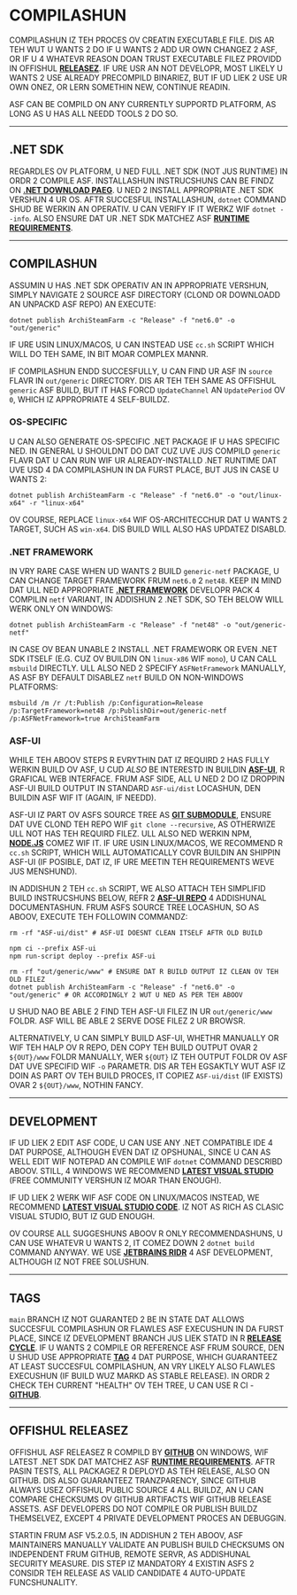 # COMPILASHUN

COMPILASHUN IZ TEH PROCES OV CREATIN EXECUTABLE FILE. DIS AR TEH WUT U WANTS 2 DO IF U WANTS 2 ADD UR OWN CHANGEZ 2 ASF, OR IF U 4 WHATEVR REASON DOAN TRUST EXECUTABLE FILEZ PROVIDD IN OFFISHUL **[RELEASEZ](https://github.com/JustArchiNET/ArchiSteamFarm/releases)**. IF URE USR AN NOT DEVELOPR, MOST LIKELY U WANTS 2 USE ALREADY PRECOMPILD BINARIEZ, BUT IF UD LIEK 2 USE UR OWN ONEZ, OR LERN SOMETHIN NEW, CONTINUE READIN.

ASF CAN BE COMPILD ON ANY CURRENTLY SUPPORTD PLATFORM, AS LONG AS U HAS ALL NEEDD TOOLS 2 DO SO.

---

## .NET SDK

REGARDLES OV PLATFORM, U NED FULL .NET SDK (NOT JUS RUNTIME) IN ORDR 2 COMPILE ASF. INSTALLASHUN INSTRUCSHUNS CAN BE FINDZ ON **[.NET DOWNLOAD PAEG](https://dotnet.microsoft.com/download)**. U NED 2 INSTALL APPROPRIATE .NET SDK VERSHUN 4 UR OS. AFTR SUCCESFUL INSTALLASHUN, `dotnet` COMMAND SHUD BE WERKIN AN OPERATIV. U CAN VERIFY IF IT WERKZ WIF `dotnet --info`. ALSO ENSURE DAT UR .NET SDK MATCHEZ ASF **[RUNTIME REQUIREMENTS](https://github.com/JustArchiNET/ArchiSteamFarm/wiki/Compatibility-lol-us#runtime-requirements)**.

---

## COMPILASHUN

ASSUMIN U HAS .NET SDK OPERATIV AN IN APPROPRIATE VERSHUN, SIMPLY NAVIGATE 2 SOURCE ASF DIRECTORY (CLOND OR DOWNLOADD AN UNPACKD ASF REPO) AN EXECUTE:

```shell
dotnet publish ArchiSteamFarm -c "Release" -f "net6.0" -o "out/generic"
```

IF URE USIN LINUX/MACOS, U CAN INSTEAD USE `cc.sh` SCRIPT WHICH WILL DO TEH SAME, IN BIT MOAR COMPLEX MANNR.

IF COMPILASHUN ENDD SUCCESFULLY, U CAN FIND UR ASF IN `source` FLAVR IN `out/generic` DIRECTORY. DIS AR TEH TEH SAME AS OFFISHUL `generic` ASF BUILD, BUT IT HAS FORCD `UpdateChannel` AN `UpdatePeriod` OV `0`, WHICH IZ APPROPRIATE 4 SELF-BUILDZ.

### OS-SPECIFIC

U CAN ALSO GENERATE OS-SPECIFIC .NET PACKAGE IF U HAS SPECIFIC NED. IN GENERAL U SHOULDNT DO DAT CUZ UVE JUS COMPILD `generic` FLAVR DAT U CAN RUN WIF UR ALREADY-INSTALLD .NET RUNTIME DAT UVE USD 4 DA COMPILASHUN IN DA FURST PLACE, BUT JUS IN CASE U WANTS 2:

```shell
dotnet publish ArchiSteamFarm -c "Release" -f "net6.0" -o "out/linux-x64" -r "linux-x64"
```

OV COURSE, REPLACE `linux-x64` WIF OS-ARCHITECCHUR DAT U WANTS 2 TARGET, SUCH AS `win-x64`. DIS BUILD WILL ALSO HAS UPDATEZ DISABLD.

### .NET FRAMEWORK

IN VRY RARE CASE WHEN UD WANTS 2 BUILD `generic-netf` PACKAGE, U CAN CHANGE TARGET FRAMEWORK FRUM `net6.0` 2 `net48`. KEEP IN MIND DAT ULL NED APPROPRIATE **[.NET FRAMEWORK](https://dotnet.microsoft.com/download/visual-studio-sdks)** DEVELOPR PACK 4 COMPILIN `netf` VARIANT, IN ADDISHUN 2 .NET SDK, SO TEH BELOW WILL WERK ONLY ON WINDOWS:

```shell
dotnet publish ArchiSteamFarm -c "Release" -f "net48" -o "out/generic-netf"
```

IN CASE OV BEAN UNABLE 2 INSTALL .NET FRAMEWORK OR EVEN .NET SDK ITSELF (E.G. CUZ OV BUILDIN ON `linux-x86` WIF `mono`), U CAN CALL `msbuild` DIRECTLY. ULL ALSO NED 2 SPECIFY `ASFNetFramework` MANUALLY, AS ASF BY DEFAULT DISABLEZ `netf` BUILD ON NON-WINDOWS PLATFORMS:

```shell
msbuild /m /r /t:Publish /p:Configuration=Release /p:TargetFramework=net48 /p:PublishDir=out/generic-netf /p:ASFNetFramework=true ArchiSteamFarm
```

### ASF-UI

WHILE TEH ABOOV STEPS R EVRYTHIN DAT IZ REQUIRD 2 HAS FULLY WERKIN BUILD OV ASF, U CUD *ALSO* BE INTERESTD IN BUILDIN **[ASF-UI](https://github.com/JustArchiNET/ArchiSteamFarm/wiki/IPC-lol-US#asf-ui)**, R GRAFICAL WEB INTERFACE. FRUM ASF SIDE, ALL U NED 2 DO IZ DROPPIN ASF-UI BUILD OUTPUT IN STANDARD `ASF-ui/dist` LOCASHUN, DEN BUILDIN ASF WIF IT (AGAIN, IF NEEDD).

ASF-UI IZ PART OV ASFS SOURCE TREE AS **[GIT SUBMODULE](https://git-scm.com/book/en/v2/Git-Tools-Submodules)**, ENSURE DAT UVE CLOND TEH REPO WIF `git clone --recursive`, AS OTHERWIZE ULL NOT HAS TEH REQUIRD FILEZ. ULL ALSO NED WERKIN NPM, **[NODE.JS](https://nodejs.org)** COMEZ WIF IT. IF URE USIN LINUX/MACOS, WE RECOMMEND R `cc.sh` SCRIPT, WHICH WILL AUTOMATICALLY COVR BUILDIN AN SHIPPIN ASF-UI (IF POSIBLE, DAT IZ, IF URE MEETIN TEH REQUIREMENTS WEVE JUS MENSHUND).

IN ADDISHUN 2 TEH `cc.sh` SCRIPT, WE ALSO ATTACH TEH SIMPLIFID BUILD INSTRUCSHUNS BELOW, REFR 2 **[ASF-UI REPO](https://github.com/JustArchiNET/ASF-ui)** 4 ADDISHUNAL DOCUMENTASHUN. FRUM ASFS SOURCE TREE LOCASHUN, SO AS ABOOV, EXECUTE TEH FOLLOWIN COMMANDZ:

```shell
rm -rf "ASF-ui/dist" # ASF-UI DOESNT CLEAN ITSELF AFTR OLD BUILD

npm ci --prefix ASF-ui
npm run-script deploy --prefix ASF-ui

rm -rf "out/generic/www" # ENSURE DAT R BUILD OUTPUT IZ CLEAN OV TEH OLD FILEZ
dotnet publish ArchiSteamFarm -c "Release" -f "net6.0" -o "out/generic" # OR ACCORDINGLY 2 WUT U NED AS PER TEH ABOOV
```

U SHUD NAO BE ABLE 2 FIND TEH ASF-UI FILEZ IN UR `out/generic/www` FOLDR. ASF WILL BE ABLE 2 SERVE DOSE FILEZ 2 UR BROWSR.

ALTERNATIVELY, U CAN SIMPLY BUILD ASF-UI, WHETHR MANUALLY OR WIF TEH HALP OV R REPO, DEN COPY TEH BUILD OUTPUT OVAR 2 `${OUT}/www` FOLDR MANUALLY, WER `${OUT}` IZ TEH OUTPUT FOLDR OV ASF DAT UVE SPECIFID WIF `-o` PARAMETR. DIS AR TEH EGSAKTLY WUT ASF IZ DOIN AS PART OV TEH BUILD PROCES, IT COPIEZ `ASF-ui/dist` (IF EXISTS) OVAR 2 `${OUT}/www`, NOTHIN FANCY.

---

## DEVELOPMENT

IF UD LIEK 2 EDIT ASF CODE, U CAN USE ANY .NET COMPATIBLE IDE 4 DAT PURPOSE, ALTHOUGH EVEN DAT IZ OPSHUNAL, SINCE U CAN AS WELL EDIT WIF NOTEPAD AN COMPILE WIF `dotnet` COMMAND DESCRIBD ABOOV. STILL, 4 WINDOWS WE RECOMMEND **[LATEST VISUAL STUDIO](https://visualstudio.microsoft.com/downloads)** (FREE COMMUNITY VERSHUN IZ MOAR THAN ENOUGH).

IF UD LIEK 2 WERK WIF ASF CODE ON LINUX/MACOS INSTEAD, WE RECOMMEND **[LATEST VISUAL STUDIO CODE](https://code.visualstudio.com/download)**. IZ NOT AS RICH AS CLASIC VISUAL STUDIO, BUT IZ GUD ENOUGH.

OV COURSE ALL SUGGESHUNS ABOOV R ONLY RECOMMENDASHUNS, U CAN USE WHATEVR U WANTS 2, IT COMEZ DOWN 2 `dotnet build` COMMAND ANYWAY. WE USE **[JETBRAINS RIDR](https://www.jetbrains.com/rider)** 4 ASF DEVELOPMENT, ALTHOUGH IZ NOT FREE SOLUSHUN.

---

## TAGS

`main` BRANCH IZ NOT GUARANTED 2 BE IN STATE DAT ALLOWS SUCCESFUL COMPILASHUN OR FLAWLES ASF EXECUSHUN IN DA FURST PLACE, SINCE IZ DEVELOPMENT BRANCH JUS LIEK STATD IN R **[RELEASE CYCLE](https://github.com/JustArchiNET/ArchiSteamFarm/wiki/Release-cycle-lol-US)**. IF U WANTS 2 COMPILE OR REFERENCE ASF FRUM SOURCE, DEN U SHUD USE APPROPRIATE **[TAG](https://github.com/JustArchiNET/ArchiSteamFarm/tags)** 4 DAT PURPOSE, WHICH GUARANTEEZ AT LEAST SUCCESFUL COMPILASHUN, AN VRY LIKELY ALSO FLAWLES EXECUSHUN (IF BUILD WUZ MARKD AS STABLE RELEASE). IN ORDR 2 CHECK TEH CURRENT "HEALTH" OV TEH TREE, U CAN USE R CI - **<A HREF="https://github.com/JustArchiNET/ArchiSteamFarm/actions/workflows/ci.yml?query=branch%3Amain">GITHUB</a>**.

---

## OFFISHUL RELEASEZ

OFFISHUL ASF RELEASEZ R COMPILD BY **[GITHUB](https://github.com/JustArchiNET/ArchiSteamFarm/actions)** ON WINDOWS, WIF LATEST .NET SDK DAT MATCHEZ ASF **[RUNTIME REQUIREMENTS](https://github.com/JustArchiNET/ArchiSteamFarm/wiki/Compatibility-lol-US#runtime-requirements)**. AFTR PASIN TESTS, ALL PACKAGEZ R DEPLOYD AS TEH RELEASE, ALSO ON GITHUB. DIS ALSO GUARANTEEZ TRANZPARENCY, SINCE GITHUB ALWAYS USEZ OFFISHUL PUBLIC SOURCE 4 ALL BUILDZ, AN U CAN COMPARE CHECKSUMS OV GITHUB ARTIFACTS WIF GITHUB RELEASE ASSETS. ASF DEVELOPERS DO NOT COMPILE OR PUBLISH BUILDZ THEMSELVEZ, EXCEPT 4 PRIVATE DEVELOPMENT PROCES AN DEBUGGIN.

STARTIN FRUM ASF V5.2.0.5, IN ADDISHUN 2 TEH ABOOV, ASF MAINTAINERS MANUALLY VALIDATE AN PUBLISH BUILD CHECKSUMS ON INDEPENDENT FRUM GITHUB, REMOTE SERVR, AS ADDISHUNAL SECURITY MEASURE. DIS STEP IZ MANDATORY 4 EXISTIN ASFS 2 CONSIDR TEH RELEASE AS VALID CANDIDATE 4 AUTO-UPDATE FUNCSHUNALITY.